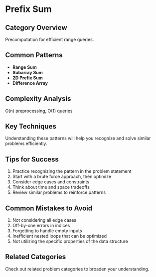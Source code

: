 # Prefix Sum

## Category Overview

Precomputation for efficient range queries.

## Common Patterns

- **Range Sum**
- **Subarray Sum**
- **2D Prefix Sum**
- **Difference Array**

## Complexity Analysis

O(n) preprocessing, O(1) queries

## Key Techniques

Understanding these patterns will help you recognize and solve similar problems efficiently.

## Tips for Success

1. Practice recognizing the pattern in the problem statement
2. Start with a brute force approach, then optimize
3. Consider edge cases and constraints
4. Think about time and space tradeoffs
5. Review similar problems to reinforce patterns

## Common Mistakes to Avoid

1. Not considering all edge cases
2. Off-by-one errors in indices
3. Forgetting to handle empty inputs
4. Inefficient nested loops that can be optimized
5. Not utilizing the specific properties of the data structure

## Related Categories

Check out related problem categories to broaden your understanding.
